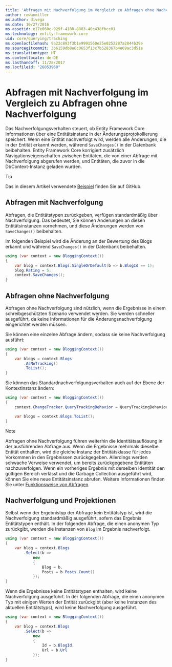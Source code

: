 ```yaml
---
title: 'Abfragen mit Nachverfolgung im Vergleich zu Abfragen ohne Nachverfolgung: EF Core'
author: rowanmiller
ms.author: divega
ms.date: 10/27/2016
ms.assetid: e17e060c-929f-4180-8883-40c438fbcc01
ms.technology: entity-framework-core
uid: core/querying/tracking
ms.openlocfilehash: 9a22c893f3b1e9991560e25e0252287a2844b39e
ms.sourcegitcommit: 3b6159db8a6c0653f13c7b528367b4e69ac3d51e
ms.translationtype: HT
ms.contentlocale: de-DE
ms.lasthandoff: 11/28/2017
ms.locfileid: "26053960"
---
```

# <a name="tracking-vs-no-tracking-queries"></a>Abfragen mit Nachverfolgung im Vergleich zu Abfragen ohne Nachverfolgung

Das Nachverfolgungsverhalten steuert, ob Entity Framework Core Informationen über eine Entitätsinstanz in der Änderungsprotokollierung speichert. Wenn eine Entität nachverfolgt wird, werden alle Änderungen, die in der Entität erkannt werden, während `SaveChanges()` in der Datenbank beibehalten. Entity Framework Core korrigiert zusätzlich Navigationseigenschaften zwischen Entitäten, die von einer Abfrage mit Nachverfolgung abgerufen werden, und Entitäten, die zuvor in die DbContext-Instanz geladen wurden.

> [!TIP]  
> Das in diesem Artikel verwendete [Beispiel](https://github.com/aspnet/EntityFramework.Docs/tree/master/samples/core/Querying) finden Sie auf GitHub.

## <a name="tracking-queries"></a>Abfragen mit Nachverfolgung

Abfragen, die Entitätstypen zurückgeben, verfügen standardmäßig über Nachverfolgung. Das bedeutet, Sie können Änderungen an diesen Entitätsinstanzen vornehmen, und diese Änderungen werden von `SaveChanges()` beibehalten.

Im folgenden Beispiel wird die Änderung an der Bewertung des Blogs erkannt und während `SaveChanges()` in der Datenbank beibehalten.

<!-- [!code-csharp[Main](samples/core/Querying/Querying/Tracking/Sample.cs)] -->
``` csharp
using (var context = new BloggingContext())
{
    var blog = context.Blogs.SingleOrDefault(b => b.BlogId == 1);
    blog.Rating = 5;
    context.SaveChanges();
}
```

## <a name="no-tracking-queries"></a>Abfragen ohne Nachverfolgung

Abfragen ohne Nachverfolgung sind nützlich, wenn die Ergebnisse in einem schreibgeschützten Szenario verwendet werden. Sie werden schneller ausgeführt, da keine Informationen für die Änderungsnachverfolgung eingerichtet werden müssen.

Sie können eine einzelne Abfrage ändern, sodass sie keine Nachverfolgung ausführt:

<!-- [!code-csharp[Main](samples/core/Querying/Querying/Tracking/Sample.cs?highlight=4)] -->
``` csharp
using (var context = new BloggingContext())
{
    var blogs = context.Blogs
        .AsNoTracking()
        .ToList();
}
```

Sie können das Standardnachverfolgungsverhalten auch auf der Ebene der Kontextinstanz ändern:

<!-- [!code-csharp[Main](samples/core/Querying/Querying/Tracking/Sample.cs?highlight=3)] -->
``` csharp
using (var context = new BloggingContext())
{
    context.ChangeTracker.QueryTrackingBehavior = QueryTrackingBehavior.NoTracking;

    var blogs = context.Blogs.ToList();
}
```

> [!NOTE]  
> Abfragen ohne Nachverfolgung führen weiterhin die Identitätsauflösung in der ausführenden Abfrage aus. Wenn die Ergebnisse mehrmals dieselbe Entität enthalten, wird die gleiche Instanz der Entitätsklasse für jedes Vorkommen in den Ergebnissen zurückgegeben. Allerdings werden schwache Verweise verwendet, um bereits zurückgegebene Entitäten nachzuverfolgen. Wenn ein vorheriges Ergebnis mit derselben Identität den gültigen Bereich verlässt und die Garbage Collection ausgeführt wird, können Sie eine neue Entitätsinstanz abrufen. Weitere Informationen finden Sie unter [Funktionsweise von Abfragen](overview.md).

## <a name="tracking-and-projections"></a>Nachverfolgung und Projektionen

Selbst wenn der Ergebnistyp der Abfrage kein Entitätstyp ist, wird die Nachverfolgung standardmäßig ausgeführt, sofern das Ergebnis Entitätstypen enthält. In der folgenden Abfrage, die einen anonymen Typ zurückgibt, werden die Instanzen von `Blog` im Ergebnis nachverfolgt.

<!-- [!code-csharp[Main](samples/core/Querying/Querying/Tracking/Sample.cs?highlight=7)] -->
``` csharp
using (var context = new BloggingContext())
{
    var blog = context.Blogs
        .Select(b =>
            new
            {
                Blog = b,
                Posts = b.Posts.Count()
            });
}
```

Wenn die Ergebnisse keine Entitätstypen enthalten, wird keine Nachverfolgung ausgeführt. In der folgenden Abfrage, die einen anonymen Typ mit einigen Werten der Entität zurückgibt (aber keine Instanzen des aktuellen Entitätstyps), wird keine Nachverfolgung ausgeführt.

<!-- [!code-csharp[Main](samples/core/Querying/Querying/Tracking/Sample.cs)] -->
``` csharp
using (var context = new BloggingContext())
{
    var blog = context.Blogs
        .Select(b =>
            new
            {
                Id = b.BlogId,
                Url = b.Url
            });
}
```

